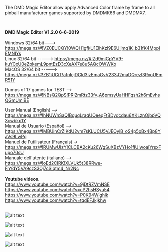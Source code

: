 
The DMD Magic Editor allow apply Advanced Color frame by frame to all pinball manufacturer games supported by DMDMK66 and DMDMX7. 

<br>

<b>DMD Magic Editor V1.2.0 6-6-2019</b>
<br><br>
Windows 32/64 bit---> https://mega.nz/#!VZ0EUCQY!0WQH1gfkU1ElhKzl9E6Uljmq1K_b31fK4MppIEMNIYs
<br>
Linux 32/64 bit -----> https://mega.nz/#!Zd9miCpY!V9-kuYCxU0eZpkemL9pntEzD3cXeAX7e8u5AQcOWWKo
<br>
MacOS 32/64 bit -----> https://mega.nz/#!ZB1iUCiT!afnIcjDCld3izEmaGvV233J2maDQrezI3RxoUEmR51Y
<br>

Dumps of 17 games for TEST --> https://mega.nz/#!NBsQ2QpS!PRI2mRtz33fv_A6pmsyUaHHFqsh2h6mEvhsQGmUmlBE
<br>

User Manual (English) --> https://mega.nz/#!hNUWnSaQ!BguqLraqUOeeqFtBDydcdau6XKLznOjbpVQ3cwbkp1Y
<br>
Manual de Usuario (Español) --> https://mega.nz/#!MBUinCrZ!KdU2vm7sKLUCU5VJEOylB_oS4p5oBx4Bp8YaVs9LwPg
<br>
Manuel de l'utilisateur (Français) -> https://mega.nz/#!RUMwUIzY!CLCBA2cKu26WgSuXBzVYHo1fIUIwoalYrsxFupo70sU
<br>
Manuale dell'utente (italiano) --> https://mega.nz/#!oEd2CIRK!XLVUk5t38RRwe-FnYdY5VA9czS3Oj7cSIqtm4_Nr2Nc
<br><br>
<b>Youtube videos.</b>
<br>
https://www.youtube.com/watch?v=9jDtRZVmNSE<br>
https://www.youtube.com/watch?v=cP2hsHSyu54<br>
https://www.youtube.com/watch?v=P0K94Wighlk<br>
https://www.youtube.com/watch?v=tqdEFJkjkhw
<br><br>

![alt text](https://i.imgur.com/zvsgezm.jpg)

![alt text](https://i.imgur.com/6FGRpBq.jpg)

![alt text](https://i.imgur.com/hH0OaZ2.jpg)

![alt text](https://i.imgur.com/IUUzazx.jpg)
